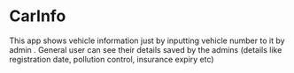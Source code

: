 # CarInfo

This app shows vehicle information just by inputting vehicle number to it by admin
.
General user can see their details saved by the admins (details like registration date, pollution control, insurance expiry etc)
